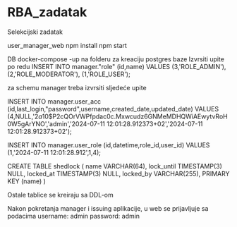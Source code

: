 # RBA_zadatak
Selekcijski zadatak

user_manager_web
npm install 
npm start

DB
docker-compose -up na folderu za kreaciju postgres baze
Izvrsiti upite po redu
INSERT INTO manager."role" (id,name) VALUES
	 (3,'ROLE_ADMIN'),
	 (2,'ROLE_MODERATOR'),
	 (1,'ROLE_USER');


za schemu manager treba izvrsiti sljedeće upite


 INSERT INTO manager.user_acc (id,last_login,"password",username,created_date,updated_date) VALUES
 (4,NULL,'$2a$10$P2cQOrVWPfpdac0c.Mxwcudz6GNMeMDHQWiAEwytvRoH0W5gArYNO','admin','2024-07-11 12:01:28.912373+02','2024-07-11 12:01:28.912373+02');
	 
 INSERT INTO manager.user_role (id,datetime,role_id,user_id) VALUES
 (1,'2024-07-11 12:01:28.912',1,4);

CREATE TABLE shedlock (
  name VARCHAR(64),
  lock_until TIMESTAMP(3) NULL,
  locked_at TIMESTAMP(3) NULL,
  locked_by VARCHAR(255),
  PRIMARY KEY (name)
)

Ostale tablice se kreiraju sa DDL-om

Nakon pokretanja manager i issuing aplikacije, u web se prijavljuje sa podacima 
username: admin
password: admin

